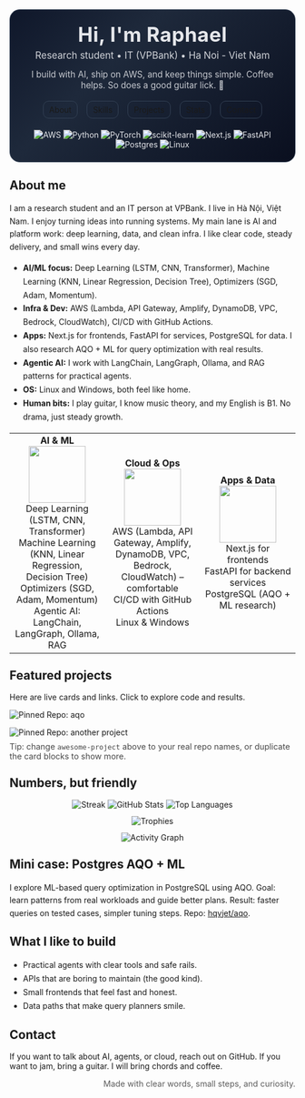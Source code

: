 <!-- Profile README for @hqvjet -->
<div align="center" id="top">

  <div style="padding: 22px 16px; border-radius: 18px; background: linear-gradient(135deg,#0f172a 0%, #1e293b 35%, #0a0f1f 100%); color: #e5e7eb; border: 1px solid #334155;">
    <h1 style="margin: 0 0 6px 0; font-size: 2.2rem; letter-spacing:.5px;">Hi, I'm Raphael</h1>
    <p style="margin: 0; font-size: 1.05rem; opacity:.9;">
      Research student • IT (VPBank) • Ha Noi - Viet Nam
    </p>
    <p style="margin: 14px 0 0 0; font-size:.95rem; opacity:.85;">
      I build with AI, ship on AWS, and keep things simple. Coffee helps. So does a good guitar lick. 🎸
    </p>
    <div style="margin-top:14px;">
      <a href="#about" style="margin:4px 6px; text-decoration:none; padding:6px 10px; border-radius:10px; border:1px solid #334155; display:inline-block;">About</a>
      <a href="#skills" style="margin:4px 6px; text-decoration:none; padding:6px 10px; border-radius:10px; border:1px solid #334155; display:inline-block;">Skills</a>
      <a href="#projects" style="margin:4px 6px; text-decoration:none; padding:6px 10px; border-radius:10px; border:1px solid #334155; display:inline-block;">Projects</a>
      <a href="#stats" style="margin:4px 6px; text-decoration:none; padding:6px 10px; border-radius:10px; border:1px solid #334155; display:inline-block;">Stats</a>
      <a href="#contact" style="margin:4px 6px; text-decoration:none; padding:6px 10px; border-radius:10px; border:1px solid #334155; display:inline-block;">Contact</a>
    </div>
    <div style="margin-top:16px;">
      <!-- Shields -->
      <img alt="AWS" src="https://img.shields.io/badge/AWS-Expert-FF9900?logo=amazon-aws&logoColor=white" />
      <img alt="Python" src="https://img.shields.io/badge/Python-ML%2FDL-3776AB?logo=python&logoColor=white" />
      <img alt="PyTorch" src="https://img.shields.io/badge/PyTorch-2.x-EE4C2C?logo=pytorch&logoColor=white" />
      <img alt="scikit-learn" src="https://img.shields.io/badge/sklearn-ML-FF9A00?logo=scikitlearn&logoColor=white" />
      <img alt="Next.js" src="https://img.shields.io/badge/Next.js-14-000000?logo=nextdotjs&logoColor=white" />
      <img alt="FastAPI" src="https://img.shields.io/badge/FastAPI-API-009688?logo=fastapi&logoColor=white" />
      <img alt="Postgres" src="https://img.shields.io/badge/PostgreSQL-AQO%20Research-336791?logo=postgresql&logoColor=white" />
      <img alt="Linux" src="https://img.shields.io/badge/Linux-Friendly-FCC624?logo=linux&logoColor=black" />
    </div>
  </div>

</div>

<!-- ABOUT -->
<h2 id="about" style="margin-top:28px;">About me</h2>

<p style="line-height:1.6;">
I am a research student and an IT person at VPBank. I live in Hà Nội, Việt Nam. I enjoy turning ideas into running systems.  
My main lane is AI and platform work: deep learning, data, and clean infra. I like clear code, steady delivery, and small wins every day.
</p>

<ul style="line-height:1.7;">
  <li><strong>AI/ML focus:</strong> Deep Learning (LSTM, CNN, Transformer), Machine Learning (KNN, Linear Regression, Decision Tree), Optimizers (SGD, Adam, Momentum).</li>
  <li><strong>Infra & Dev:</strong> AWS (Lambda, API Gateway, Amplify, DynamoDB, VPC, Bedrock, CloudWatch), CI/CD with GitHub Actions.</li>
  <li><strong>Apps:</strong> Next.js for frontends, FastAPI for services, PostgreSQL for data. I also research AQO + ML for query optimization with real results.</li>
  <li><strong>Agentic AI:</strong> I work with LangChain, LangGraph, Ollama, and RAG patterns for practical agents.</li>
  <li><strong>OS:</strong> Linux and Windows, both feel like home.</li>
  <li><strong>Human bits:</strong> I play guitar, I know music theory, and my English is B1. No drama, just steady growth.</li>
</ul>

<!-- Skill Map -->

<div align="center">

  <table>
    <tr>
      <td align="center" width="200">
        <b>AI & ML</b><br/>
        <img src="https://skillicons.dev/icons?i=python,pytorch" width="100"/><br/>
        Deep Learning (LSTM, CNN, Transformer)<br/>
        Machine Learning (KNN, Linear Regression, Decision Tree)<br/>
        Optimizers (SGD, Adam, Momentum)<br/>
        Agentic AI: LangChain, LangGraph, Ollama, RAG
      </td>
      <td align="center" width="200">
        <b>Cloud & Ops</b><br/>
        <img src="https://skillicons.dev/icons?i=aws,githubactions,linux" width="100"/><br/>
        AWS (Lambda, API Gateway, Amplify, DynamoDB, VPC, Bedrock, CloudWatch) – comfortable<br/>
        CI/CD with GitHub Actions<br/>
        Linux & Windows
      </td>
      <td align="center" width="200">
        <b>Apps & Data</b><br/>
        <img src="https://skillicons.dev/icons?i=nextjs,fastapi,postgres" width="100"/><br/>
        Next.js for frontends<br/>
        FastAPI for backend services<br/>
        PostgreSQL (AQO + ML research)
      </td>
    </tr>
  </table>
</div>

<!-- PROJECTS -->
<h2 id="projects" style="margin-top:26px;">Featured projects</h2>

<p style="margin: 6px 0 14px 0;">
Here are live cards and links. Click to explore code and results.
</p>

<div style="display:grid; grid-template-columns: repeat(auto-fit, minmax(300px, 1fr)); gap:14px;">

  <!-- AQO research pin -->
  <a href="https://github.com/hqvjet/aqo" style="text-decoration:none;">
    <img
      alt="Pinned Repo: aqo"
      src="https://github-readme-stats.vercel.app/api/pin/?username=hqvjet&repo=aqo&theme=transparent&hide_border=true"
      />
  </a>

  <!-- Replace or duplicate with other public repos you want to pin -->
  <a href="https://github.com/hqvjet" style="text-decoration:none;">
    <img
      alt="Pinned Repo: another project"
      src="https://github-readme-stats.vercel.app/api/pin/?username=hqvjet&repo=awesome-project&theme=transparent&hide_border=true"
      />
  </a>

</div>

<p style="font-size:.9rem; opacity:.8; margin-top:8px;">
Tip: change <code>awesome-project</code> above to your real repo names, or duplicate the card blocks to show more.
</p>

<!-- STATS -->
<h2 id="stats" style="margin-top:26px;">Numbers, but friendly</h2>

<div align="center" style="margin-top:8px;">
  <img alt="Streak" src="https://streak-stats.demolab.com?user=hqvjet&theme=transparent&hide_border=true" />
  <img alt="GitHub Stats" src="https://github-readme-stats.vercel.app/api?username=hqvjet&show_icons=true&theme=transparent&hide_border=true&rank_icon=percentile" />
  <img alt="Top Languages" src="https://github-readme-stats.vercel.app/api/top-langs/?username=hqvjet&layout=compact&theme=transparent&hide_border=true" />
</div>

<div align="center" style="margin-top:12px;">
  <img alt="Trophies" src="https://github-profile-trophy.vercel.app/?username=hqvjet&theme=flat&column=7&no-frame=true" />
</div>

<div align="center" style="margin-top:12px;">
  <img alt="Activity Graph" src="https://github-readme-activity-graph.vercel.app/graph?username=hqvjet&theme=github-compact&hide_border=true" />
</div>

<!-- MINI CASE STUDY -->
<h2 style="margin-top:26px;">Mini case: Postgres AQO + ML</h2>

<p style="line-height:1.6;">
I explore ML-based query optimization in PostgreSQL using AQO.  
Goal: learn patterns from real workloads and guide better plans.  
Result: faster queries on tested cases, simpler tuning steps.  
Repo: <a href="https://github.com/hqvjet/aqo">hqvjet/aqo</a>.
</p>

<!-- WHAT I LIKE TO BUILD -->
<h2 style="margin-top:26px;">What I like to build</h2>

<ul style="line-height:1.7;">
  <li>Practical agents with clear tools and safe rails.</li>
  <li>APIs that are boring to maintain (the good kind).</li>
  <li>Small frontends that feel fast and honest.</li>
  <li>Data paths that make query planners smile.</li>
</ul>

<!-- CONTACT -->
<h2 id="contact" style="margin-top:26px;">Contact</h2>

<p>
If you want to talk about AI, agents, or cloud, reach out on GitHub.  
If you want to jam, bring a guitar. I will bring chords and coffee.
</p>

<!-- FOOTER -->
<p align="right" style="opacity:.7; font-size:.9rem;">
Made with clear words, small steps, and curiosity.
</p>
